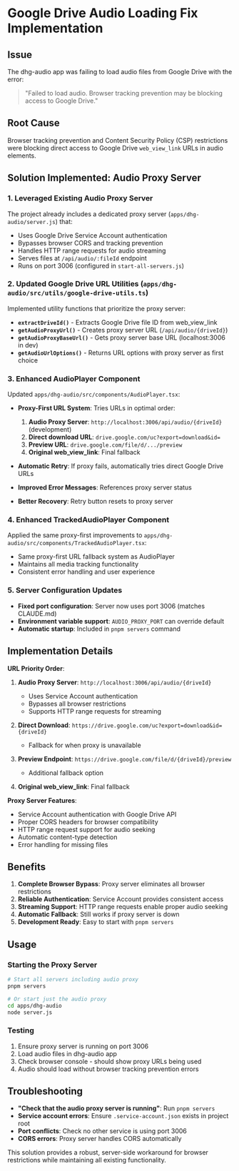 # Google Drive Audio Loading Fix Implementation

## Issue
The dhg-audio app was failing to load audio files from Google Drive with the error:
> "Failed to load audio. Browser tracking prevention may be blocking access to Google Drive."

## Root Cause
Browser tracking prevention and Content Security Policy (CSP) restrictions were blocking direct access to Google Drive `web_view_link` URLs in audio elements.

## Solution Implemented: Audio Proxy Server

### 1. Leveraged Existing Audio Proxy Server

The project already includes a dedicated proxy server (`apps/dhg-audio/server.js`) that:
- Uses Google Drive Service Account authentication
- Bypasses browser CORS and tracking prevention
- Handles HTTP range requests for audio streaming
- Serves files at `/api/audio/:fileId` endpoint
- Runs on port 3006 (configured in `start-all-servers.js`)

### 2. Updated Google Drive URL Utilities (`apps/dhg-audio/src/utils/google-drive-utils.ts`)

Implemented utility functions that prioritize the proxy server:

- **`extractDriveId()`** - Extracts Google Drive file ID from web_view_link
- **`getAudioProxyUrl()`** - Creates proxy server URL (`/api/audio/{driveId}`)
- **`getAudioProxyBaseUrl()`** - Gets proxy server base URL (localhost:3006 in dev)
- **`getAudioUrlOptions()`** - Returns URL options with proxy server as first choice

### 3. Enhanced AudioPlayer Component

Updated `apps/dhg-audio/src/components/AudioPlayer.tsx`:

- **Proxy-First URL System**: Tries URLs in optimal order:
  1. **Audio Proxy Server**: `http://localhost:3006/api/audio/{driveId}` (development)
  2. **Direct download URL**: `drive.google.com/uc?export=download&id=`
  3. **Preview URL**: `drive.google.com/file/d/.../preview`
  4. **Original web_view_link**: Final fallback

- **Automatic Retry**: If proxy fails, automatically tries direct Google Drive URLs
- **Improved Error Messages**: References proxy server status
- **Better Recovery**: Retry button resets to proxy server

### 4. Enhanced TrackedAudioPlayer Component

Applied the same proxy-first improvements to `apps/dhg-audio/src/components/TrackedAudioPlayer.tsx`:

- Same proxy-first URL fallback system as AudioPlayer
- Maintains all media tracking functionality
- Consistent error handling and user experience

### 5. Server Configuration Updates

- **Fixed port configuration**: Server now uses port 3006 (matches CLAUDE.md)
- **Environment variable support**: `AUDIO_PROXY_PORT` can override default
- **Automatic startup**: Included in `pnpm servers` command

## Implementation Details

**URL Priority Order**:
1. **Audio Proxy Server**: `http://localhost:3006/api/audio/{driveId}`
   - Uses Service Account authentication
   - Bypasses all browser restrictions
   - Supports HTTP range requests for streaming
   
2. **Direct Download**: `https://drive.google.com/uc?export=download&id={driveId}`
   - Fallback for when proxy is unavailable
   
3. **Preview Endpoint**: `https://drive.google.com/file/d/{driveId}/preview`
   - Additional fallback option
   
4. **Original web_view_link**: Final fallback

**Proxy Server Features**:
- Service Account authentication with Google Drive API
- Proper CORS headers for browser compatibility
- HTTP range request support for audio seeking
- Automatic content-type detection
- Error handling for missing files

## Benefits

1. **Complete Browser Bypass**: Proxy server eliminates all browser restrictions
2. **Reliable Authentication**: Service Account provides consistent access
3. **Streaming Support**: HTTP range requests enable proper audio seeking
4. **Automatic Fallback**: Still works if proxy server is down
5. **Development Ready**: Easy to start with `pnpm servers`

## Usage

### Starting the Proxy Server
```bash
# Start all servers including audio proxy
pnpm servers

# Or start just the audio proxy
cd apps/dhg-audio
node server.js
```

### Testing
1. Ensure proxy server is running on port 3006
2. Load audio files in dhg-audio app
3. Check browser console - should show proxy URLs being used
4. Audio should load without browser tracking prevention errors

## Troubleshooting

- **"Check that the audio proxy server is running"**: Run `pnpm servers`
- **Service account errors**: Ensure `.service-account.json` exists in project root
- **Port conflicts**: Check no other service is using port 3006
- **CORS errors**: Proxy server handles CORS automatically

This solution provides a robust, server-side workaround for browser restrictions while maintaining all existing functionality.